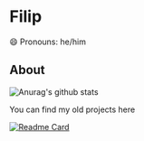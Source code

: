 <p align="center">

# Filip
</hr>

😄 Pronouns: he/him


## About

![Anurag's github stats](https://github-readme-stats.vercel.app/api?username=wfilip&count_private=true&show_icons=true&theme=onedark)

You can find my old projects here

[![Readme Card](https://github-readme-stats.vercel.app/api/pin/?username=filip-archives&repo=filip-archives)](https://github.com/filip-archives/filip-archives)

</p>
